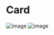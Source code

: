 # Card
![image](https://github.com/abhig1599/Card/assets/120269927/d775b111-fd3a-4ac7-856b-89d9d3a63748)
![image](https://github.com/abhig1599/Card/assets/120269927/1db69ed7-2fcf-4d68-a1b3-ae0a526be8d3)
